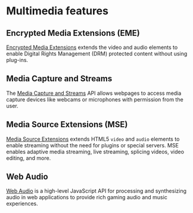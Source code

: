 # Multimedia features

## Encrypted Media Extensions (EME)
[Encrypted Media Extensions](./encrypted-Media-Extensions) extends the video and audio elements to enable Digital Rights Management (DRM) protected content without using plug-ins. 

## Media Capture and Streams
The [Media Capture and Streams](./media-Capture-and-Streams) API allows webpages to access media capture devices like webcams or microphones with permission from the user.

## Media Source Extensions (MSE)
[Media Source Extensions](./media-Source-Extensions) extends HTML5 `video` and `audio` elements to enable streaming without the need for plugins or special servers. MSE enables adaptive media streaming, live streaming, splicing videos, video editing, and more. 

## Web Audio
[Web Audio](./web-Audio) is a high-level JavaScript API for processing and synthesizing audio in web applications to provide rich gaming audio and music experiences.
